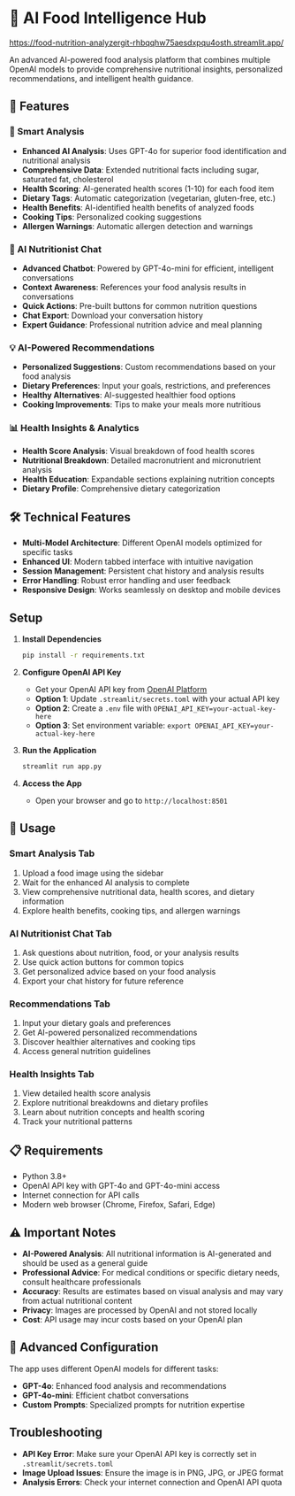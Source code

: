 # 🧠 AI Food Intelligence Hub

https://food-nutrition-analyzergit-rhbqqhw75aesdxpqu4osth.streamlit.app/

An advanced AI-powered food analysis platform that combines multiple OpenAI models to provide comprehensive nutritional insights, personalized recommendations, and intelligent health guidance.

## 🚀 Features

### 📸 Smart Analysis
- **Enhanced AI Analysis**: Uses GPT-4o for superior food identification and nutritional analysis
- **Comprehensive Data**: Extended nutritional facts including sugar, saturated fat, cholesterol
- **Health Scoring**: AI-generated health scores (1-10) for each food item
- **Dietary Tags**: Automatic categorization (vegetarian, gluten-free, etc.)
- **Health Benefits**: AI-identified health benefits of analyzed foods
- **Cooking Tips**: Personalized cooking suggestions
- **Allergen Warnings**: Automatic allergen detection and warnings

### 🤖 AI Nutritionist Chat
- **Advanced Chatbot**: Powered by GPT-4o-mini for efficient, intelligent conversations
- **Context Awareness**: References your food analysis results in conversations
- **Quick Actions**: Pre-built buttons for common nutrition questions
- **Chat Export**: Download your conversation history
- **Expert Guidance**: Professional nutrition advice and meal planning

### 💡 AI-Powered Recommendations
- **Personalized Suggestions**: Custom recommendations based on your food analysis
- **Dietary Preferences**: Input your goals, restrictions, and preferences
- **Healthy Alternatives**: AI-suggested healthier food options
- **Cooking Improvements**: Tips to make your meals more nutritious

### 📊 Health Insights & Analytics
- **Health Score Analysis**: Visual breakdown of food health scores
- **Nutritional Breakdown**: Detailed macronutrient and micronutrient analysis
- **Health Education**: Expandable sections explaining nutrition concepts
- **Dietary Profile**: Comprehensive dietary categorization

## 🛠️ Technical Features

- **Multi-Model Architecture**: Different OpenAI models optimized for specific tasks
- **Enhanced UI**: Modern tabbed interface with intuitive navigation
- **Session Management**: Persistent chat history and analysis results
- **Error Handling**: Robust error handling and user feedback
- **Responsive Design**: Works seamlessly on desktop and mobile devices

## Setup

1. **Install Dependencies**
   ```bash
   pip install -r requirements.txt
   ```

2. **Configure OpenAI API Key**
   - Get your OpenAI API key from [OpenAI Platform](https://platform.openai.com/api-keys)
   - **Option 1**: Update `.streamlit/secrets.toml` with your actual API key
   - **Option 2**: Create a `.env` file with `OPENAI_API_KEY=your-actual-key-here`
   - **Option 3**: Set environment variable: `export OPENAI_API_KEY=your-actual-key-here`

3. **Run the Application**
   ```bash
   streamlit run app.py
   ```

4. **Access the App**
   - Open your browser and go to `http://localhost:8501`

## 🎯 Usage

### Smart Analysis Tab
1. Upload a food image using the sidebar
2. Wait for the enhanced AI analysis to complete
3. View comprehensive nutritional data, health scores, and dietary information
4. Explore health benefits, cooking tips, and allergen warnings

### AI Nutritionist Chat Tab
1. Ask questions about nutrition, food, or your analysis results
2. Use quick action buttons for common topics
3. Get personalized advice based on your food analysis
4. Export your chat history for future reference

### Recommendations Tab
1. Input your dietary goals and preferences
2. Get AI-powered personalized recommendations
3. Discover healthier alternatives and cooking tips
4. Access general nutrition guidelines

### Health Insights Tab
1. View detailed health score analysis
2. Explore nutritional breakdowns and dietary profiles
3. Learn about nutrition concepts and health scoring
4. Track your nutritional patterns

## 📋 Requirements

- Python 3.8+
- OpenAI API key with GPT-4o and GPT-4o-mini access
- Internet connection for API calls
- Modern web browser (Chrome, Firefox, Safari, Edge)

## ⚠️ Important Notes

- **AI-Powered Analysis**: All nutritional information is AI-generated and should be used as a general guide
- **Professional Advice**: For medical conditions or specific dietary needs, consult healthcare professionals
- **Accuracy**: Results are estimates based on visual analysis and may vary from actual nutritional content
- **Privacy**: Images are processed by OpenAI and not stored locally
- **Cost**: API usage may incur costs based on your OpenAI plan

## 🔧 Advanced Configuration

The app uses different OpenAI models for different tasks:
- **GPT-4o**: Enhanced food analysis and recommendations
- **GPT-4o-mini**: Efficient chatbot conversations
- **Custom Prompts**: Specialized prompts for nutrition expertise

## Troubleshooting

- **API Key Error**: Make sure your OpenAI API key is correctly set in `.streamlit/secrets.toml`
- **Image Upload Issues**: Ensure the image is in PNG, JPG, or JPEG format
- **Analysis Errors**: Check your internet connection and OpenAI API quota
